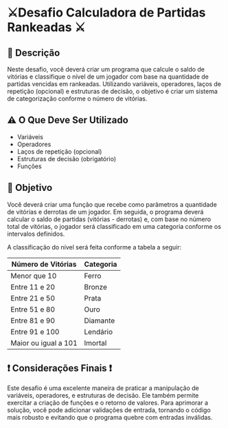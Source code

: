 # ⚔️Desafio Calculadora de Partidas Rankeadas ⚔️

## 📄 Descrição 

Neste desafio, você deverá criar um programa que calcule o saldo de vitórias e classifique o nível de um jogador com base na quantidade de partidas vencidas em rankeadas. Utilizando variáveis, operadores, laços de repetição (opcional) e estruturas de decisão, o objetivo é criar um sistema de categorização conforme o número de vitórias.

## ⚠️ O Que Deve Ser Utilizado 

- Variáveis
- Operadores
- Laços de repetição (opcional)
- Estruturas de decisão (obrigatório)
- Funções

## 🎯 Objetivo 

Você deverá criar uma função que recebe como parâmetros a quantidade de vitórias e derrotas de um jogador. Em seguida, o programa deverá calcular o saldo de partidas (vitórias - derrotas) e, com base no número total de vitórias, o jogador será classificado em uma categoria conforme os intervalos definidos.

A classificação do nível será feita conforme a tabela a seguir:

| **Número de Vitórias** | **Categoria** |
|------------------------|---------------|
| Menor que 10           | Ferro         |
| Entre 11 e 20          | Bronze        |
| Entre 21 e 50          | Prata         |
| Entre 51 e 80          | Ouro          |
| Entre 81 e 90          | Diamante      |
| Entre 91 e 100         | Lendário      |
| Maior ou igual a 101   | Imortal       |

## ❗ Considerações Finais ❗

Este desafio é uma excelente maneira de praticar a manipulação de variáveis, operadores, e estruturas de decisão. Ele também permite exercitar a criação de funções e o retorno de valores. Para aprimorar a solução, você pode adicionar validações de entrada, tornando o código mais robusto e evitando que o programa quebre com entradas inválidas.
